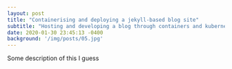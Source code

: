 ```yaml
---
layout: post
title: "Containerising and deploying a jekyll-based blog site"
subtitle: "Hosting and developing a blog through containers and kubernetes in the cloud"
date: 2020-01-30 23:45:13 -0400
background: '/img/posts/05.jpg'
---
```

Some description of this I guess